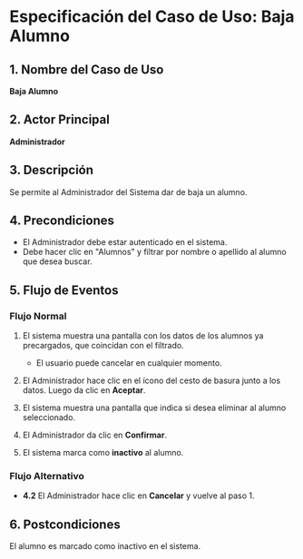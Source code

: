 # Especificación del Caso de Uso: Baja Alumno

## 1. Nombre del Caso de Uso
**Baja Alumno**

## 2. Actor Principal
**Administrador**

## 3. Descripción
Se permite al Administrador del Sistema dar de baja un alumno.

## 4. Precondiciones
- El Administrador debe estar autenticado en el sistema.
- Debe hacer clic en "Alumnos" y filtrar por nombre o apellido al alumno que desea buscar.

## 5. Flujo de Eventos

### Flujo Normal

1. El sistema muestra una pantalla con los datos de los alumnos ya precargados, que coincidan con el filtrado.  
   - El usuario puede cancelar en cualquier momento.

2. El Administrador hace clic en el ícono del cesto de basura junto a los datos. Luego da clic en **Aceptar**.

3. El sistema muestra una pantalla que indica si desea eliminar al alumno seleccionado.

4. El Administrador da clic en **Confirmar**.

5. El sistema marca como **inactivo** al alumno.

### Flujo Alternativo

- **4.2** El Administrador hace clic en **Cancelar** y vuelve al paso 1.

## 6. Postcondiciones
El alumno es marcado como inactivo en el sistema.

